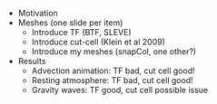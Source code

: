 - Motivation
- Meshes (one slide per item)
  - Introduce TF (BTF, SLEVE)
  - Introduce cut-cell (Klein et al 2009)
  - Introduce my meshes (snapCol, one other?)
- Results
  - Advection animation: TF bad, cut cell good!
  - Resting atmosphere: TF bad, cut cell good!
  - Gravity waves: TF good, cut cell possible issue
